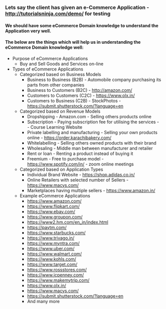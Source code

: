 ### Lets say the client has given an e-Commerce Application - http://tutorialsninja.com/demo/ for testing

#### We should have some eCommerce Domain knowledge to understand the Application very well.

#### The below are the things which will help us in understanding the eCommerce Domain knowledge well:

- Purpose of eCommerce Applications
  - Buy and Sell Goods and Services on-line
- Types of eCommerce Applications
  - Categorized based on Business Models
    - Business to Business (B2B) - Automobile company purchasing its parts from other companies
    - Business to Customers (B2C) - http://amazon.com/
    - Customers to Customers (C2C) - https://www.olx.in/
    - Customers to Business (C2B) - StockPhotos - https://submit.shutterstock.com/?language=en
  - Categorized based on Revenue Models
    - Dropshipping - Amazon.com - Selling others products online
    - Subscription - Paying subscription fee for utilising the services - - Course Learning Website
    - Private labelling and manufacturing - Selling your own products online - https://order.karachibakery.com/
    - Whitelabelling - Selling others owned products with their brand
    - Wholesaling - Middle man between manufacturer and retailer
    - Rent or loan - Renting a product instead of buying it
    - Freemium - Free to purchase model - https://www.spotify.com/in/ - zoom online meetings
  - Categorized based on Application Types
    - Individual Brand Website - https://shop.adidas.co.in/
    - Online Retailers with selected number of Sellers - https://www.macys.com/
    - Marketplaces having multiple sellers - https://www.amazon.in/
  - Example eCommerce Applications
    - https://www.amazon.com/
    - https://www.flipkart.com/
    - https://www.ebay.com/
    - https://www.groupon.com/
    - https://www2.hm.com/en_in/index.html
    - https://paytm.com/
    - https://www.starbucks.com/
    - https://www.trivago.in/
    - https://www.myntra.com/
    - https://www.uber.com/
    - https://www.walmart.com/
    - https://www.kohls.com/
    - https://www.target.com/
    - https://www.rossstores.com/
    - https://www.jcpenney.com/
    - https://www.makemytrip.com/
    - https://www.olx.in/
    - https://www.macys.com/
    - https://submit.shutterstock.com/?language=en
    - And many more
